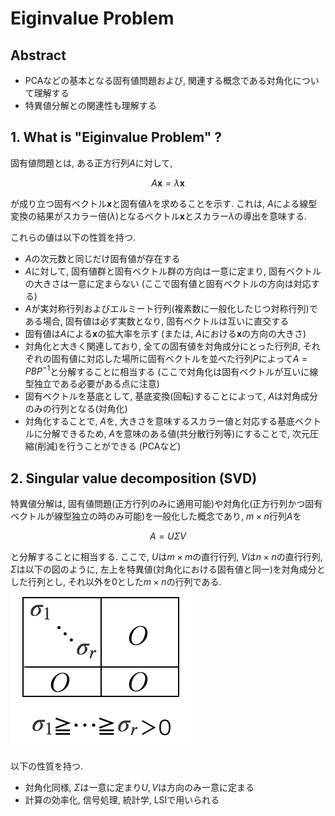 # Eiginvalue Problem

## Abstract
* PCAなどの基本となる固有値問題および, 関連する概念である対角化について理解する
* 特異値分解との関連性も理解する

## 1. What is "Eiginvalue Problem" ?
固有値問題とは, ある正方行列$A$に対して, 
```math
A \bm x = \lambda \bm x
```
が成り立つ固有ベクトル$\bm x$と固有値$\lambda$を求めることを示す. これは, $A$による線型変換の結果がスカラー倍($\lambda$)となるベクトル$\bm x$とスカラー$\lambda$の導出を意味する. 

これらの値は以下の性質を持つ. 
* $A$の次元数と同じだけ固有値が存在する
* $A$に対して, 固有値群と固有ベクトル群の方向は一意に定まり, 固有ベクトルの大きさは一意に定まらない (ここで固有値と固有ベクトルの方向は対応する)
* $A$が実対称行列およびエルミート行列(複素数に一般化したじつ対称行列)である場合, 固有値は必ず実数となり, 固有ベクトルは互いに直交する
* 固有値は$A$による$\bm x$の拡大率を示す (または, $A$における$\bm x$の方向の大きさ)
* 対角化と大きく関連しており, 全ての固有値を対角成分にとった行列$B$, それぞれの固有値に対応した場所に固有ベクトルを並べた行列$P$によって$A = P B P^{-1}$と分解することに相当する (ここで対角化は固有ベクトルが互いに線型独立である必要がある点に注意) 
* 固有ベクトルを基底として, 基底変換(回転)することによって, $A$は対角成分のみの行列となる(対角化)
* 対角化することで, $A$を, 大きさを意味するスカラー値と対応する基底ベクトルに分解できるため, $A$を意味のある値(共分散行列等)にすることで, 次元圧縮(削減)を行うことができる (PCAなど)

## 2. Singular value decomposition (SVD)
特異値分解は, 固有値問題(正方行列のみに適用可能)や対角化(正方行列かつ固有ベクトルが線型独立の時のみ可能)を一般化した概念であり, $m \times n$行列$A$を
```math
A = U \Sigma V
```
と分解することに相当する. ここで, $U$は$m\times m$の直行行列, $V$は$n\times n$の直行行列, $\Sigma$は以下の図のように, 左上を特異値(対角化における固有値と同一)を対角成分とした行列とし, それ以外を0とした$m\times n$の行列である. 
![sigma](sigma.png)

以下の性質を持つ. 
* 対角化同様, $\Sigma$は一意に定まり$U, V$は方向のみ一意に定まる
* 計算の効率化, 信号処理, 統計学, LSIで用いられる